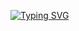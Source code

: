 [![Typing SVG](https://readme-typing-svg.herokuapp.com?font=Fira+Code&weight=600&size=30&duration=10000&pause=1000&color=301CFF&width=435&lines=Hi+There+%F0%9F%91%8B%F0%9F%8F%BD+;I'm+Islom+Mamarejapov;I'm+Fronted+Developer)](https://git.io/typing-svg)
